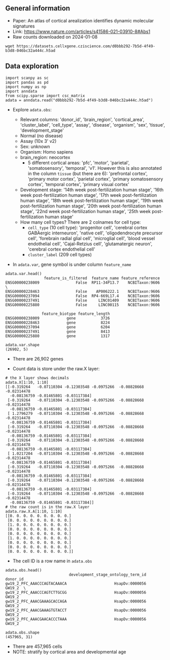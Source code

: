 ## General information
- Paper: An atlas of cortical arealization identifies dynamic molecular signatures
- Link: https://www.nature.com/articles/s41586-021-03910-8#Abs1
- Raw counts downloaded on 2024-01-08
```
wget https://datasets.cellxgene.cziscience.com/d0bbb292-7b5d-4f49-b3d8-046bc32a444c.h5ad
```

## Data exploration
```
import scanpy as sc
import pandas as pd
import numpy as np
import anndata
from scipy.sparse import csc_matrix
adata = anndata.read("d0bbb292-7b5d-4f49-b3d8-046bc32a444c.h5ad")
```
- Explore `adata.obs`:
    - Relevant columns: 'donor_id', 'brain_region', 'cortical_area', 'cluster_label', 'cell_type', 'assay', 'disease', 'organism', 'sex', 'tissue', 'development_stage'
    - Normal (no disease)
    - Assay (10x 3' v2)
    - Sex: unknown
    - Organism: Homo sapiens
    - brain_region: neocortex
        - 5 different cortical areas: 'pfc', 'motor', 'parietal', 'somatosensory', 'temporal', 'v1'. However this is also annotated in the column `tissue` (but there are 6): 'prefrontal cortex', 'primary motor cortex', 'parietal cortex', 'primary somatosensory cortex', 'temporal cortex', 'primary visual cortex'
    - Development stage: '14th week post-fertilization human stage', '16th week post-fertilization human stage', '17th week post-fertilization human stage', '18th week post-fertilization human stage', '19th week post-fertilization human stage', '20th week post-fertilization human stage', '22nd week post-fertilization human stage', '25th week post-fertilization human stage'
    - How many cell types? There are 2 colnames for cell type: 
        - `cell_type` (10 cell type): 'progenitor cell', 'cerebral cortex GABAergic interneuron', 'native cell', 'oligodendrocyte precursor cell', 'forebrain radial glial cell', 'microglial cell', 'blood vessel endothelial cell', 'Cajal-Retzius cell', 'glutamatergic neuron', 'cerebral cortex endothelial cell'
        - `cluster_label` (209 cell types)

- In `adata.var`, gene symbol is under column `feature_name`
```
adata.var.head()
                 feature_is_filtered  feature_name feature_reference
ENSG00000238009                False  RP11-34P13.7    NCBITaxon:9606  \
ENSG00000228463                False    AP006222.1    NCBITaxon:9606
ENSG00000237094                False  RP4-669L17.4    NCBITaxon:9606
ENSG00000237491                False     LINC01409    NCBITaxon:9606
ENSG00000225880                False     LINC00115    NCBITaxon:9606

                feature_biotype feature_length
ENSG00000238009            gene           3726
ENSG00000228463            gene           8224
ENSG00000237094            gene           6204
ENSG00000237491            gene           8413
ENSG00000225880            gene           1317

adata.var.shape
(26902, 5)
```
- There are 26,902 genes

- Count data is store under the raw.X layer:

```
# the X layer shows decimals
adata.X[1:10, 1:10]
[[-0.319264   -0.07110304 -0.12303548 -0.0975266  -0.08828668 -0.02314478
  -0.08136759 -0.01465801 -0.03117384]
 [-0.319264   -0.07110304 -0.12303548 -0.0975266  -0.08828668 -0.02314478
  -0.08136759 -0.01465801 -0.03117384]
 [ 1.2796279  -0.07110304 -0.12303548 -0.0975266  -0.08828668 -0.02314478
  -0.08136759 -0.01465801 -0.03117384]
 [-0.319264   -0.07110304 -0.12303548 -0.0975266  -0.08828668 -0.02314478
  -0.08136759 -0.01465801 -0.03117384]
 [-0.319264   -0.07110304 -0.12303548 -0.0975266  -0.08828668 -0.02314478
  -0.08136759 -0.01465801 -0.03117384]
 [ 1.0217204  -0.07110304 -0.12303548 -0.0975266  -0.08828668 -0.02314478
  -0.08136759 -0.01465801 -0.03117384]
 [-0.319264   -0.07110304 -0.12303548 -0.0975266  -0.08828668 -0.02314478
  -0.08136759 -0.01465801 -0.03117384]
 [-0.319264   -0.07110304 -0.12303548 -0.0975266  -0.08828668 -0.02314478
  -0.08136759 -0.01465801 -0.03117384]
 [-0.319264   -0.07110304 -0.12303548 -0.0975266  -0.08828668 -0.02314478
  -0.08136759 -0.01465801 -0.03117384]]
# the raw count is in the raw.X layer
adata.raw.X.A[1:10, 1:10]
[[0. 0. 0. 0. 0. 0. 0. 0. 0.]
 [0. 0. 0. 0. 0. 0. 0. 0. 0.]
 [1. 0. 0. 0. 0. 0. 0. 0. 0.]
 [0. 0. 0. 0. 0. 0. 0. 0. 0.]
 [0. 0. 0. 0. 0. 0. 0. 0. 0.]
 [1. 0. 0. 0. 0. 0. 0. 0. 0.]
 [0. 0. 0. 0. 0. 0. 0. 0. 0.]
 [0. 0. 0. 0. 0. 0. 0. 0. 0.]
 [0. 0. 0. 0. 0. 0. 0. 0. 0.]]
```

- The cell ID is a row name in `adata.obs`
```
adata.obs.head()
                            development_stage_ontology_term_id donor_id
gw19_2_PFC_AAACCCAGTACAAACA                     HsapDv:0000056   GW19_2  \
gw19_2_PFC_AAACCCAGTCTTGCGG                     HsapDv:0000056   GW19_2
gw19_2_PFC_AAACGAAAGCACCAGA                     HsapDv:0000056   GW19_2
gw19_2_PFC_AAACGAAAGTGTACCT                     HsapDv:0000056   GW19_2
gw19_2_PFC_AAACGAACACCCTAAA                     HsapDv:0000056   GW19_2

adata.obs.shape
(457965, 31)
```
- There are 457,965 cells
- NOTE: stratify by cortical area and developmental age